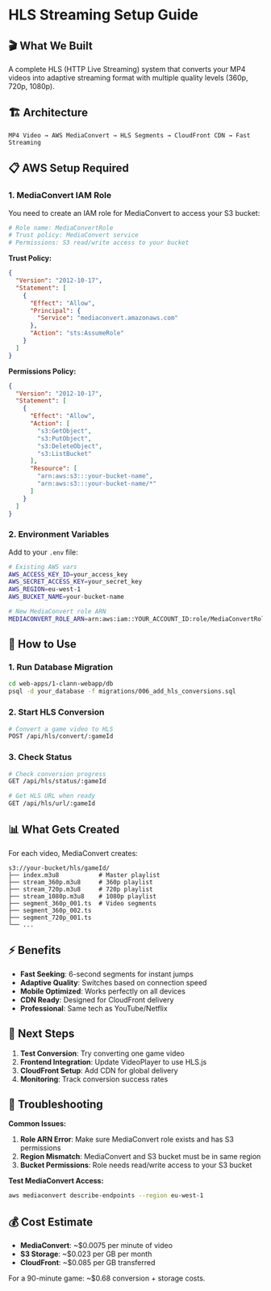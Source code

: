 # HLS Streaming Setup Guide

## 🎬 What We Built

A complete HLS (HTTP Live Streaming) system that converts your MP4 videos into adaptive streaming format with multiple quality levels (360p, 720p, 1080p).

## 🏗️ Architecture

```
MP4 Video → AWS MediaConvert → HLS Segments → CloudFront CDN → Fast Streaming
```

## 📋 AWS Setup Required

### 1. MediaConvert IAM Role

You need to create an IAM role for MediaConvert to access your S3 bucket:

```bash
# Role name: MediaConvertRole
# Trust policy: MediaConvert service
# Permissions: S3 read/write access to your bucket
```

**Trust Policy:**
```json
{
  "Version": "2012-10-17",
  "Statement": [
    {
      "Effect": "Allow",
      "Principal": {
        "Service": "mediaconvert.amazonaws.com"
      },
      "Action": "sts:AssumeRole"
    }
  ]
}
```

**Permissions Policy:**
```json
{
  "Version": "2012-10-17",
  "Statement": [
    {
      "Effect": "Allow",
      "Action": [
        "s3:GetObject",
        "s3:PutObject",
        "s3:DeleteObject",
        "s3:ListBucket"
      ],
      "Resource": [
        "arn:aws:s3:::your-bucket-name",
        "arn:aws:s3:::your-bucket-name/*"
      ]
    }
  ]
}
```

### 2. Environment Variables

Add to your `.env` file:

```bash
# Existing AWS vars
AWS_ACCESS_KEY_ID=your_access_key
AWS_SECRET_ACCESS_KEY=your_secret_key
AWS_REGION=eu-west-1
AWS_BUCKET_NAME=your-bucket-name

# New MediaConvert role ARN
MEDIACONVERT_ROLE_ARN=arn:aws:iam::YOUR_ACCOUNT_ID:role/MediaConvertRole
```

## 🚀 How to Use

### 1. Run Database Migration

```bash
cd web-apps/1-clann-webapp/db
psql -d your_database -f migrations/006_add_hls_conversions.sql
```

### 2. Start HLS Conversion

```bash
# Convert a game video to HLS
POST /api/hls/convert/:gameId
```

### 3. Check Status

```bash
# Check conversion progress
GET /api/hls/status/:gameId

# Get HLS URL when ready
GET /api/hls/url/:gameId
```

## 📊 What Gets Created

For each video, MediaConvert creates:

```
s3://your-bucket/hls/gameId/
├── index.m3u8           # Master playlist
├── stream_360p.m3u8     # 360p playlist
├── stream_720p.m3u8     # 720p playlist  
├── stream_1080p.m3u8    # 1080p playlist
├── segment_360p_001.ts  # Video segments
├── segment_360p_002.ts
├── segment_720p_001.ts
└── ...
```

## ⚡ Benefits

- **Fast Seeking**: 6-second segments for instant jumps
- **Adaptive Quality**: Switches based on connection speed
- **Mobile Optimized**: Works perfectly on all devices
- **CDN Ready**: Designed for CloudFront delivery
- **Professional**: Same tech as YouTube/Netflix

## 🎯 Next Steps

1. **Test Conversion**: Try converting one game video
2. **Frontend Integration**: Update VideoPlayer to use HLS.js
3. **CloudFront Setup**: Add CDN for global delivery
4. **Monitoring**: Track conversion success rates

## 🔧 Troubleshooting

**Common Issues:**

1. **Role ARN Error**: Make sure MediaConvert role exists and has S3 permissions
2. **Region Mismatch**: MediaConvert and S3 bucket must be in same region
3. **Bucket Permissions**: Role needs read/write access to your S3 bucket

**Test MediaConvert Access:**
```bash
aws mediaconvert describe-endpoints --region eu-west-1
```

## 💰 Cost Estimate

- **MediaConvert**: ~$0.0075 per minute of video
- **S3 Storage**: ~$0.023 per GB per month  
- **CloudFront**: ~$0.085 per GB transferred

For a 90-minute game: ~$0.68 conversion + storage costs.